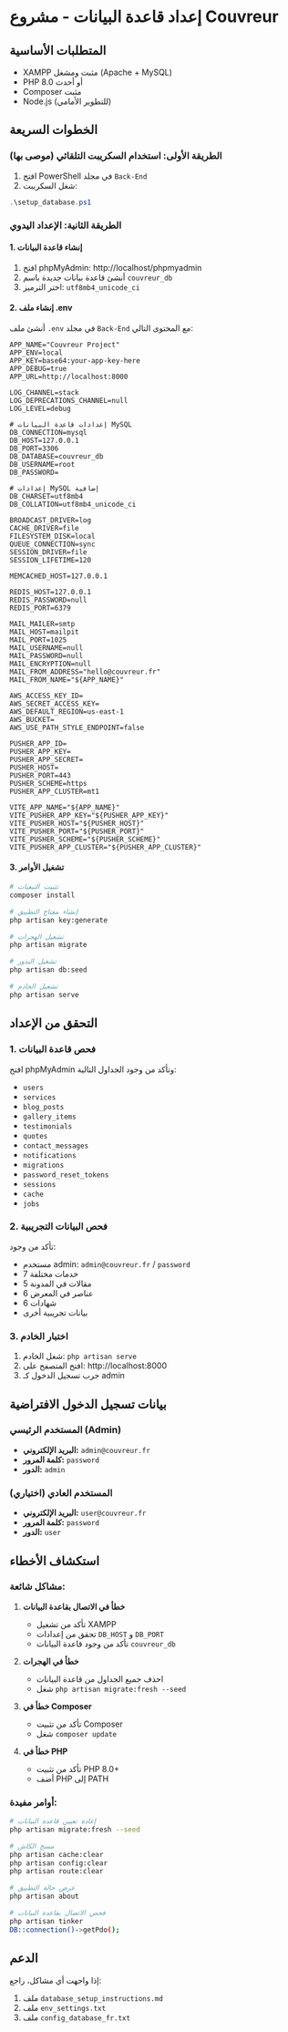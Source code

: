 # إعداد قاعدة البيانات - مشروع Couvreur

## المتطلبات الأساسية
- XAMPP مثبت ومشغل (Apache + MySQL)
- PHP 8.0 أو أحدث
- Composer مثبت
- Node.js (للتطوير الأمامي)

## الخطوات السريعة

### الطريقة الأولى: استخدام السكريبت التلقائي (موصى بها)

1. افتح PowerShell في مجلد `Back-End`
2. شغل السكريبت:
```powershell
.\setup_database.ps1
```

### الطريقة الثانية: الإعداد اليدوي

#### 1. إنشاء قاعدة البيانات
1. افتح phpMyAdmin: http://localhost/phpmyadmin
2. أنشئ قاعدة بيانات جديدة باسم `couvreur_db`
3. اختر الترميز: `utf8mb4_unicode_ci`

#### 2. إنشاء ملف .env
أنشئ ملف `.env` في مجلد `Back-End` مع المحتوى التالي:

```env
APP_NAME="Couvreur Project"
APP_ENV=local
APP_KEY=base64:your-app-key-here
APP_DEBUG=true
APP_URL=http://localhost:8000

LOG_CHANNEL=stack
LOG_DEPRECATIONS_CHANNEL=null
LOG_LEVEL=debug

# إعدادات قاعدة البيانات MySQL
DB_CONNECTION=mysql
DB_HOST=127.0.0.1
DB_PORT=3306
DB_DATABASE=couvreur_db
DB_USERNAME=root
DB_PASSWORD=

# إعدادات MySQL إضافية
DB_CHARSET=utf8mb4
DB_COLLATION=utf8mb4_unicode_ci

BROADCAST_DRIVER=log
CACHE_DRIVER=file
FILESYSTEM_DISK=local
QUEUE_CONNECTION=sync
SESSION_DRIVER=file
SESSION_LIFETIME=120

MEMCACHED_HOST=127.0.0.1

REDIS_HOST=127.0.0.1
REDIS_PASSWORD=null
REDIS_PORT=6379

MAIL_MAILER=smtp
MAIL_HOST=mailpit
MAIL_PORT=1025
MAIL_USERNAME=null
MAIL_PASSWORD=null
MAIL_ENCRYPTION=null
MAIL_FROM_ADDRESS="hello@couvreur.fr"
MAIL_FROM_NAME="${APP_NAME}"

AWS_ACCESS_KEY_ID=
AWS_SECRET_ACCESS_KEY=
AWS_DEFAULT_REGION=us-east-1
AWS_BUCKET=
AWS_USE_PATH_STYLE_ENDPOINT=false

PUSHER_APP_ID=
PUSHER_APP_KEY=
PUSHER_APP_SECRET=
PUSHER_HOST=
PUSHER_PORT=443
PUSHER_SCHEME=https
PUSHER_APP_CLUSTER=mt1

VITE_APP_NAME="${APP_NAME}"
VITE_PUSHER_APP_KEY="${PUSHER_APP_KEY}"
VITE_PUSHER_HOST="${PUSHER_HOST}"
VITE_PUSHER_PORT="${PUSHER_PORT}"
VITE_PUSHER_SCHEME="${PUSHER_SCHEME}"
VITE_PUSHER_APP_CLUSTER="${PUSHER_APP_CLUSTER}"
```

#### 3. تشغيل الأوامر
```bash
# تثبيت التبعيات
composer install

# إنشاء مفتاح التطبيق
php artisan key:generate

# تشغيل الهجرات
php artisan migrate

# تشغيل البذور
php artisan db:seed

# تشغيل الخادم
php artisan serve
```

## التحقق من الإعداد

### 1. فحص قاعدة البيانات
افتح phpMyAdmin وتأكد من وجود الجداول التالية:
- `users`
- `services`
- `blog_posts`
- `gallery_items`
- `testimonials`
- `quotes`
- `contact_messages`
- `notifications`
- `migrations`
- `password_reset_tokens`
- `sessions`
- `cache`
- `jobs`

### 2. فحص البيانات التجريبية
تأكد من وجود:
- مستخدم admin: `admin@couvreur.fr` / `password`
- 7 خدمات مختلفة
- 5 مقالات في المدونة
- 6 عناصر في المعرض
- 6 شهادات
- بيانات تجريبية أخرى

### 3. اختبار الخادم
1. شغل الخادم: `php artisan serve`
2. افتح المتصفح على: http://localhost:8000
3. جرب تسجيل الدخول كـ admin

## بيانات تسجيل الدخول الافتراضية

### المستخدم الرئيسي (Admin)
- **البريد الإلكتروني:** `admin@couvreur.fr`
- **كلمة المرور:** `password`
- **الدور:** `admin`

### المستخدم العادي (اختياري)
- **البريد الإلكتروني:** `user@couvreur.fr`
- **كلمة المرور:** `password`
- **الدور:** `user`

## استكشاف الأخطاء

### مشاكل شائعة:

1. **خطأ في الاتصال بقاعدة البيانات**
   - تأكد من تشغيل XAMPP
   - تحقق من إعدادات `DB_HOST` و `DB_PORT`
   - تأكد من وجود قاعدة البيانات `couvreur_db`

2. **خطأ في الهجرات**
   - احذف جميع الجداول من قاعدة البيانات
   - شغل `php artisan migrate:fresh --seed`

3. **خطأ في Composer**
   - تأكد من تثبيت Composer
   - شغل `composer update`

4. **خطأ في PHP**
   - تأكد من تثبيت PHP 8.0+
   - أضف PHP إلى PATH

### أوامر مفيدة:
```bash
# إعادة تعيين قاعدة البيانات
php artisan migrate:fresh --seed

# مسح الكاش
php artisan cache:clear
php artisan config:clear
php artisan route:clear

# عرض حالة التطبيق
php artisan about

# فحص الاتصال بقاعدة البيانات
php artisan tinker
DB::connection()->getPdo();
```

## الدعم
إذا واجهت أي مشاكل، راجع:
1. ملف `database_setup_instructions.md`
2. ملف `env_settings.txt`
3. ملف `config_database_fr.txt` 